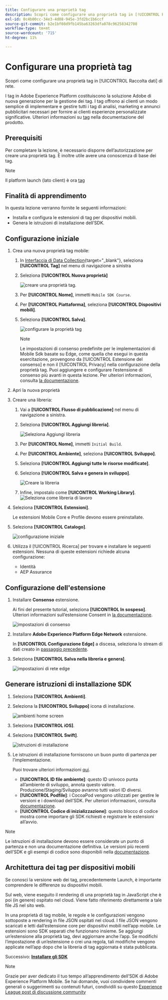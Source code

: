 ```yaml
---
title: Configurare una proprietà tag
description: Scopri come configurare una proprietà tag in [!UICONTROL Raccolta dati] di rete.
exl-id: 0c4b00cc-34e3-4d08-945e-3fd2bc1b6ccf
source-git-commit: b2e1bf08d9fb145ba63263dfa078c96258342708
workflow-type: tm+mt
source-wordcount: '715'
ht-degree: 11%

---
```


# Configurare una proprietà tag

Scopri come configurare una proprietà tag in [!UICONTROL Raccolta dati] di rete.

I tag in Adobe Experience Platform costituiscono la soluzione Adobe di nuova generazione per la gestione dei tag. I tag offrono ai clienti un modo semplice di implementare e gestire tutti i tag di analisi, marketing e annunci pubblicitari necessari per fornire ai clienti esperienze personalizzate significative. Ulteriori informazioni su [tag](https://experienceleague.adobe.com/docs/experience-platform/tags/home.html?lang=it) nella documentazione del prodotto.

## Prerequisiti

Per completare la lezione, è necessario disporre dell’autorizzazione per creare una proprietà tag. È inoltre utile avere una conoscenza di base dei tag.

>[!NOTE]
>
> Il platform launch (lato client) è ora [tag](https://experienceleague.adobe.com/docs/experience-platform/tags/home.html?lang=it)

## Finalità di apprendimento

In questa lezione verranno fornite le seguenti informazioni:

* Installa e configura le estensioni di tag per dispositivi mobili.
* Genera le istruzioni di installazione dell’SDK.

## Configurazione iniziale

1. Crea una nuova proprietà tag mobile:
   1. In [Interfaccia di Data Collection](https://experience.adobe.com/data-collection/){target="_blank"}, seleziona **[!UICONTROL Tag]** nel menu di navigazione a sinistra
   1. Seleziona **[!UICONTROL Nuova proprietà]**

      ![creare una proprietà tag](assets/mobile-tags-new-property.png).
   1. Per **[!UICONTROL Nome]**, immetti `Mobile SDK Course`.
   1. Per **[!UICONTROL Piattaforma]**, seleziona **[!UICONTROL Dispositivi mobili]**.
   1. Seleziona **[!UICONTROL Salva]**.

      ![configurare la proprietà tag](assets/mobile-tags-property-config.png)

      >[!NOTE]
      >
      > Le impostazioni di consenso predefinite per le implementazioni di Mobile Sdk basate su Edge, come quella che esegui in questa esercitazione, provengono da [!UICONTROL Estensione del consenso] e non il [!UICONTROL Privacy] nella configurazione della proprietà tag. Puoi aggiungere e configurare l’estensione di consenso più avanti in questa lezione. Per ulteriori informazioni, consulta [la documentazione](https://developer.adobe.com/client-sdks/documentation/privacy-and-gdpr/).


1. Apri la nuova proprietà
1. Creare una libreria:

   1. Vai a **[!UICONTROL Flusso di pubblicazione]** nel menu di navigazione a sinistra.
   1. Seleziona **[!UICONTROL Aggiungi libreria]**.

      ![Seleziona Aggiungi libreria](assets/mobile-tags-create-library.png)

   1. Per **[!UICONTROL Nome]**, immetti `Initial Build`.
   1. Per **[!UICONTROL Ambiente]**, seleziona **[!UICONTROL Sviluppo]**.
   1. Seleziona  **[!UICONTROL Aggiungi tutte le risorse modificate]**.
   1. Seleziona **[!UICONTROL Salva e genera in sviluppo]**.

      ![Creare la libreria](assets/mobile-tags-save-library.png)

   1. Infine, impostalo come **[!UICONTROL Working Library]**.
      ![Seleziona come libreria di lavoro](assets/mobile-tags-working-library.png)
1. Seleziona **[!UICONTROL Estensioni]**.

   Le estensioni Mobile Core e Profile devono essere preinstallate.

1. Seleziona **[!UICONTROL Catalogo]**.

   ![configurazione iniziale](assets/mobile-tags-starting.png)

1. Utilizza il [!UICONTROL Ricerca] per trovare e installare le seguenti estensioni. Nessuna di queste estensioni richiede alcuna configurazione:
   * Identità
   * AEP Assurance

## Configurazione dell&#39;estensione

1. Installare **Consenso** estensione.

   Ai fini del presente tutorial, seleziona **[!UICONTROL In sospeso]**. Ulteriori informazioni sull’estensione Consent in [la documentazione](https://developer.adobe.com/client-sdks/documentation/consent-for-edge-network/).

   ![impostazioni di consenso](assets/mobile-tags-extension-consent.png)

1. Installare **Adobe Experience Platform Edge Network** estensione.

   In **[!UICONTROL Configurazione Edge]** a discesa, seleziona lo stream di dati creato in [passaggio precedente](create-datastream.md).

1. Seleziona **[!UICONTROL Salva nella libreria e genera]**.

   ![impostazioni di rete edge](assets/mobile-tags-extension-edge.png)


## Generare istruzioni di installazione SDK

1. Seleziona **[!UICONTROL Ambienti]**.

1. Seleziona la **[!UICONTROL Sviluppo]** icona di installazione.

   ![ambienti home screen](assets/mobile-tags-environments.png)

1. Seleziona **[!UICONTROL iOS]**.

1. Seleziona **[!UICONTROL Swift]**.

   ![istruzioni di installazione](assets/mobile-tags-install-instructions.png)

1. Le istruzioni di installazione forniscono un buon punto di partenza per l’implementazione.

   Puoi trovare ulteriori informazioni [qui](https://developer.adobe.com/client-sdks/documentation/getting-started/get-the-sdk/).

   * **[!UICONTROL ID file ambiente]**: questo ID univoco punta all’ambiente di sviluppo, annota questo valore. Produzione/Staging/Sviluppo avranno tutti valori ID diversi.
   * **[!UICONTROL Podfile]**: i CocoaPod vengono utilizzati per gestire le versioni e i download dell’SDK. Per ulteriori informazioni, consulta [documentazione](https://cocoapods.org/).
   * **[!UICONTROL Codice di inizializzazione]**: questo blocco di codice mostra come importare gli SDK richiesti e registrare le estensioni all’avvio.

>[!NOTE]
>Le istruzioni di installazione devono essere considerate un punto di partenza e non una documentazione definitiva. Le versioni più recenti dell’SDK e gli esempi di codice sono disponibili nella [documentazione](https://developer.adobe.com/client-sdks/documentation/).

## Architettura dei tag per dispositivi mobili

Se conosci la versione web dei tag, precedentemente Launch, è importante comprendere le differenze su dispositivi mobili.

Sul web, viene eseguito il rendering di una proprietà tag in JavaScript che è poi (in genere) ospitato nel cloud. Viene fatto riferimento direttamente a tale file JS nel sito web.

In una proprietà di tag mobile, le regole e le configurazioni vengono sottoposte a rendering in file JSON ospitati nel cloud. I file JSON vengono scaricati e letti dall’estensione core per dispositivi mobili nell’app mobile. Le estensioni sono SDK separati che funzionano insieme. Se aggiungi un’estensione alla proprietà tag, devi aggiornare anche l’app. Se modifichi l’impostazione di un’estensione o crei una regola, tali modifiche vengono applicate nell’app dopo che la libreria di tag aggiornata è stata pubblicata.

Successivo: **[Installare gli SDK](install-sdks.md)**

>[!NOTE]
>
>Grazie per aver dedicato il tuo tempo all’apprendimento dell’SDK di Adobe Experience Platform Mobile. Se hai domande, vuoi condividere commenti generali o suggerimenti su contenuti futuri, condividili su questo [Experience League post di discussione community](https://experienceleaguecommunities.adobe.com/t5/adobe-experience-platform-launch/tutorial-discussion-implement-adobe-experience-cloud-in-mobile/td-p/443796)